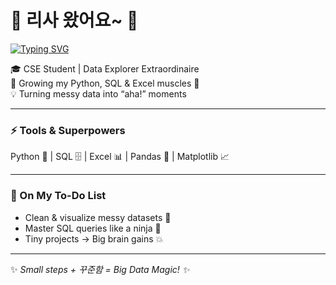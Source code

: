 
# 👋 리사 왔어요~ 🚀

[![Typing SVG](https://readme-typing-svg.herokuapp.com?size=24&color=C3B1E1&center=true&width=500&lines=%F0%9F%91%8B+%EB%A6%AC%EC%82%AC+%EC%99%94%EC%97%88%EC%9A%94~;Hi,+I'm+Lisa;%EB%8D%B0%EC%9D%B4%ED%84%B0+%EB%B6%84%EC%84%9D+%EA%B3%B5%EB%B6%80+%EC%A4%91&duration=3000)](https://git.io/typing-svg)

🎓 CSE Student | Data Explorer Extraordinaire  
🌱 Growing my Python, SQL & Excel muscles 💪  
💡 Turning messy data into “aha!” moments  

---

### ⚡ Tools & Superpowers
Python 🐍 | SQL 🗄️ | Excel 📊 | Pandas 🐼 | Matplotlib 📈  

---

### 📂 On My To-Do List
- Clean & visualize messy datasets 🧹  
- Master SQL queries like a ninja 🥷  
- Tiny projects → Big brain gains 💥  

---

✨ *Small steps + 꾸준함 = Big Data Magic! ✨*  

